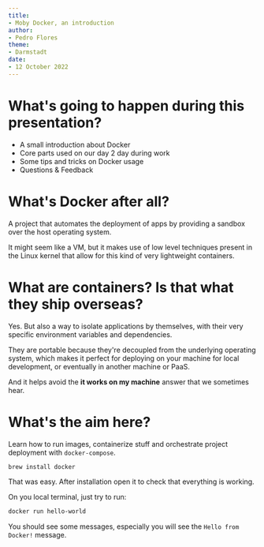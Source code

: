 ```yaml
---
title:
- Moby Docker, an introduction
author:
- Pedro Flores
theme:
- Darmstadt
date:
- 12 October 2022
---
```


# What's going to happen during this presentation?

- A small introduction about Docker
- Core parts used on our day 2 day during work
- Some tips and tricks on Docker usage
- Questions & Feedback

# What's Docker after all?

A project that automates the deployment of apps by providing a sandbox over the host operating system.

It might seem like a VM, but it makes use of low level techniques present in the Linux kernel that allow for this kind of very lightweight containers.

# What are containers? Is that what they ship overseas?

Yes. But also a way to isolate applications by themselves, with their very specific environment variables and dependencies.

They are portable because they're decoupled from the underlying operating system, which makes it perfect for deploying on your machine for local development, or eventually in another machine or PaaS.

And it helps avoid the **it works on my machine** answer that we sometimes hear.

# What's the aim here?


Learn how to run images, containerize stuff and orchestrate project deployment with `docker-compose`.

````bash
brew install docker
````

That was easy. After installation open it to check that everything is working.

On you local terminal, just try to run:

````bash
docker run hello-world
````

You should see some messages, especially you will see the `Hello from Docker!` message.
